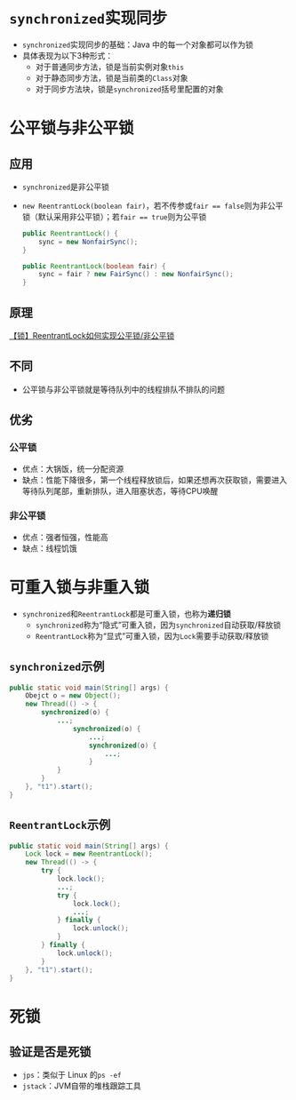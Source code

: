 # `synchronized`实现同步

- `synchronized`实现同步的基础：Java 中的每一个对象都可以作为锁
- 具体表现为以下3种形式：
  - 对于普通同步方法，锁是当前实例对象`this`
  - 对于静态同步方法，锁是当前类的`Class`对象
  - 对于同步方法块，锁是`synchronized`括号里配置的对象



# 公平锁与非公平锁

## 应用

- `synchronized`是非公平锁

- `new ReentrantLock(boolean fair)`，若不传参或`fair == false`则为非公平锁（默认采用非公平锁）；若`fair == true`则为公平锁

  ```java
  public ReentrantLock() {
      sync = new NonfairSync();
  }
  
  public ReentrantLock(boolean fair) {
      sync = fair ? new FairSync() : new NonfairSync();
  }
  ```

## 原理

[【锁】ReentrantLock如何实现公平锁/非公平锁](https://blog.csdn.net/numbbe/article/details/113243325)

## 不同

- 公平锁与非公平锁就是等待队列中的线程排队不排队的问题

## 优劣

### 公平锁

- 优点：大锅饭，统一分配资源
- 缺点：性能下降很多，第一个线程释放锁后，如果还想再次获取锁，需要进入等待队列尾部，重新排队，进入阻塞状态，等待CPU唤醒

### 非公平锁

- 优点：强者恒强，性能高
- 缺点：线程饥饿



# 可重入锁与非重入锁

- `synchronized`和`ReentrantLock`都是可重入锁，也称为**递归锁**
  - `synchronized`称为“隐式”可重入锁，因为`synchronized`自动获取/释放锁
  - `ReentrantLock`称为“显式”可重入锁，因为`Lock`需要手动获取/释放锁

## `synchronized`示例

```java
public static void main(String[] args) {
    Obejct o = new Object();
    new Thread(() -> {
        synchronized(o) {
            ...;
                synchronized(o) {
                	...;
                    synchronized(o) {
                        ...;
                    }
            }
        }
    }, "t1").start();
}
```

## `ReentrantLock`示例

```java
public static void main(String[] args) {
    Lock lock = new ReentrantLock();
    new Thread(() -> {
        try {
            lock.lock();
            ...;
            try {
            	lock.lock();
            	...; 
        	} finally {
            	lock.unlock();
            }
        } finally {
            lock.unlock();
        }
    }, "t1").start();
}
```



# 死锁

## 验证是否是死锁

- `jps`：类似于 Linux 的`ps -ef`
- `jstack`：JVM自带的堆栈跟踪工具

